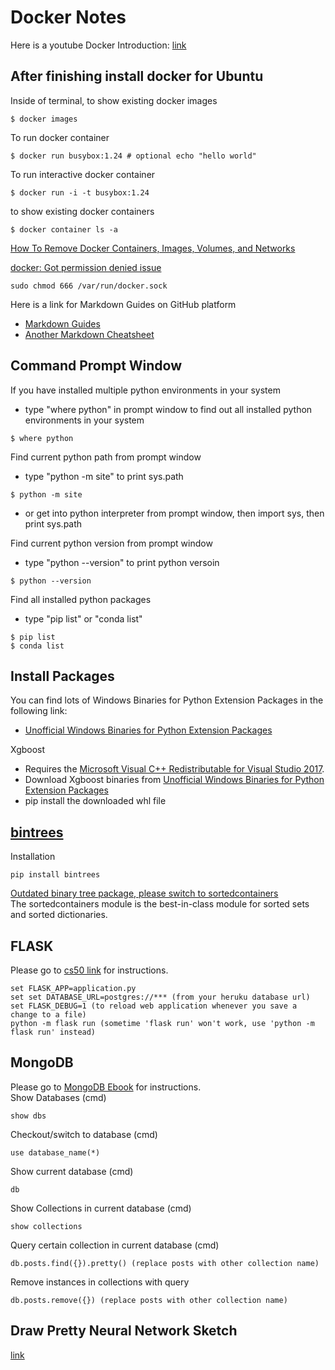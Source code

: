 # Docker Notes

Here is a youtube Docker Introduction: [link](https://youtu.be/VlSW-tztsvM)

## After finishing install docker for Ubuntu
Inside of terminal, to show existing docker images
```
$ docker images 
```
To run docker container
```
$ docker run busybox:1.24 # optional echo "hello world"
```
To run interactive docker container
```
$ docker run -i -t busybox:1.24
```
to show existing docker containers
```
$ docker container ls -a
```
[How To Remove Docker Containers, Images, Volumes, and Networks](https://linuxize.com/post/how-to-remove-docker-images-containers-volumes-and-networks/)



[docker: Got permission denied issue](https://stackoverflow.com/questions/48957195/how-to-fix-docker-got-permission-denied-issue)
```
sudo chmod 666 /var/run/docker.sock
```

Here is a link for Markdown Guides on GitHub platform
* [Markdown Guides](https://guides.github.com/features/mastering-markdown/)
* [Another Markdown Cheatsheet](https://github.com/adam-p/markdown-here/wiki/Markdown-Cheatsheet)




## Command Prompt Window
If you have installed multiple python environments in your system
* type "where python" in prompt window to find out all installed python environments in your system
```
$ where python
```

Find current python path from prompt window
* type "python -m site" to print sys.path
```
$ python -m site
```
* or get into python interpreter from prompt window, then import sys, then print sys.path

Find current python version from prompt window
* type "python --version" to print python versoin
```
$ python --version
```

Find all installed python packages
* type "pip list" or "conda list"
```
$ pip list
$ conda list
```

## Install Packages 
You can find lots of Windows Binaries for Python Extension Packages in the following link:
- [Unofficial Windows Binaries for Python Extension Packages](https://www.lfd.uci.edu/~gohlke/pythonlibs/#xgboost)

Xgboost
- Requires the [Microsoft Visual C++ Redistributable for Visual Studio 2017](https://visualstudio.microsoft.com/vs/older-downloads/). 
- Download Xgboost binaries from [Unofficial Windows Binaries for Python Extension Packages](https://www.lfd.uci.edu/~gohlke/pythonlibs/#xgboost)
- pip install the downloaded whl file


## [bintrees](https://pypi.org/project/bintrees/)
Installation
```
pip install bintrees
```
[Outdated binary tree package, please switch to sortedcontainers](https://github.com/mozman/bintrees)\
The sortedcontainers module is the best-in-class module for sorted sets and sorted dictionaries.



## FLASK
Please go to [cs50 link](https://docs.cs50.net/web/2019/x/projects/1/project1.html) for instructions.

```
set FLASK_APP=application.py
set set DATABASE_URL=postgres://*** (from your heruku database url)
set FLASK_DEBUG=1 (to reload web application whenever you save a change to a file)
python -m flask run (sometime 'flask run' won't work, use 'python -m flask run' instead)
```
## MongoDB
Please go to [MongoDB Ebook](https://mongodb.tecladocode.com/) for instructions.\
Show Databases (cmd)
```
show dbs
```
Checkout/switch to database (cmd)
```
use database_name(*)
```
Show current database (cmd)
```
db
```
Show Collections in current database (cmd)
```
show collections
```
Query certain collection in current database (cmd)
```
db.posts.find({}).pretty() (replace posts with other collection name)
```
Remove instances in collections with query
```
db.posts.remove({}) (replace posts with other collection name)
```
## Draw Pretty Neural Network Sketch
[link](http://alexlenail.me/NN-SVG/index.html)
